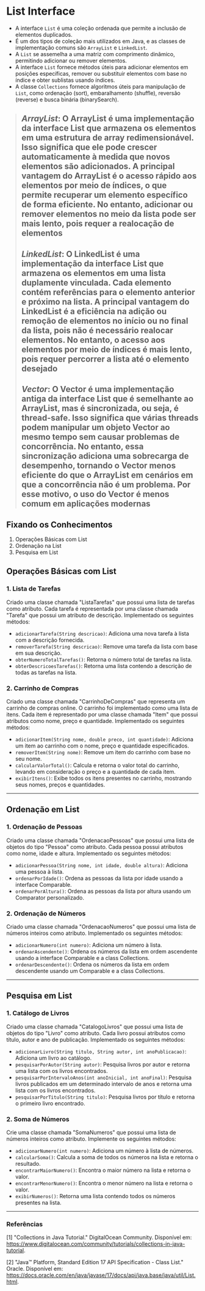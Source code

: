 # List Interface

- A interface ```List``` é uma coleção ordenada que permite a inclusão de elementos duplicados.
- É um dos tipos de coleção mais utilizados em Java, e as classes de implementação comuns são ```ArrayList``` e ```LinkedList```.
- A ```List``` se assemelha a uma matriz com comprimento dinâmico, permitindo adicionar ou remover elementos.
- A interface ```List``` fornece métodos úteis para adicionar elementos em posições específicas, remover ou substituir elementos com base no índice e obter sublistas usando índices.
- A classe ```Collections``` fornece algoritmos úteis para manipulação de ```List```, como ordenação (sort), embaralhamento (shuffle), reversão (reverse) e busca binária (binarySearch).

> ## *ArrayList*: O ArrayList é uma implementação da interface List que armazena os elementos em uma estrutura de array redimensionável. Isso significa que ele pode crescer automaticamente à medida que novos elementos são adicionados. A principal vantagem do ArrayList é o acesso rápido aos elementos por meio de índices, o que permite recuperar um elemento específico de forma eficiente. No entanto, adicionar ou remover elementos no meio da lista pode ser mais lento, pois requer a realocação de elementos
>
> ## *LinkedList*: O LinkedList é uma implementação da interface List que armazena os elementos em uma lista duplamente vinculada. Cada elemento contém referências para o elemento anterior e próximo na lista. A principal vantagem do LinkedList é a eficiência na adição ou remoção de elementos no início ou no final da lista, pois não é necessário realocar elementos. No entanto, o acesso aos elementos por meio de índices é mais lento, pois requer percorrer a lista até o elemento desejado
>
> ## *Vector*: O Vector é uma implementação antiga da interface List que é semelhante ao ArrayList, mas é sincronizada, ou seja, é thread-safe. Isso significa que várias threads podem manipular um objeto Vector ao mesmo tempo sem causar problemas de concorrência. No entanto, essa sincronização adiciona uma sobrecarga de desempenho, tornando o Vector menos eficiente do que o ArrayList em cenários em que a concorrência não é um problema. Por esse motivo, o uso do Vector é menos comum em aplicações modernas

## Fixando os Conhecimentos

1. Operações Básicas com List
2. Ordenação na List
3. Pesquisa em List

## Operações Básicas com List

### 1. Lista de Tarefas

Criado uma classe chamada "ListaTarefas" que possui uma lista de tarefas como atributo. Cada tarefa é representada por uma classe chamada "Tarefa" que possui um atributo de descrição. Implementado os seguintes métodos:

- `adicionarTarefa(String descricao)`: Adiciona uma nova tarefa à lista com a descrição fornecida.
- `removerTarefa(String descricao)`: Remove uma tarefa da lista com base em sua descrição.
- `obterNumeroTotalTarefas()`: Retorna o número total de tarefas na lista.
- `obterDescricoesTarefas()`: Retorna uma lista contendo a descrição de todas as tarefas na lista.

### 2. Carrinho de Compras

Criado uma classe chamada "CarrinhoDeCompras" que representa um carrinho de compras online. O carrinho foi implementado como uma lista de itens. Cada item é representado por uma classe chamada "Item" que possui atributos como nome, preço e quantidade. Implementado os seguintes métodos:

- `adicionarItem(String nome, double preco, int quantidade)`: Adiciona um item ao carrinho com o nome, preço e quantidade especificados.
- `removerItem(String nome)`: Remove um item do carrinho com base no seu nome.
- `calcularValorTotal()`: Calcula e retorna o valor total do carrinho, levando em consideração o preço e a quantidade de cada item.
- `exibirItens()`: Exibe todos os itens presentes no carrinho, mostrando seus nomes, preços e quantidades.

----

## Ordenação em List

### 1. Ordenação de Pessoas

Criado uma classe chamada "OrdenacaoPessoas" que possui uma lista de objetos do tipo "Pessoa" como atributo. Cada pessoa possui atributos como nome, idade e altura. Implementado os seguintes métodos:

- `adicionarPessoa(String nome, int idade, double altura)`: Adiciona uma pessoa à lista.
- `ordenarPorIdade()`: Ordena as pessoas da lista por idade usando a interface Comparable.
- `ordenarPorAltura()`: Ordena as pessoas da lista por altura usando um Comparator personalizado.

### 2. Ordenação de Números

Criado uma classe chamada "OrdenacaoNumeros" que possui uma lista de números inteiros como atributo. Implementado os seguintes métodos:

- `adicionarNumero(int numero)`: Adiciona um número à lista.
- `ordenarAscendente()`: Ordena os números da lista em ordem ascendente usando a interface Comparable e a class Collections.
- `ordenarDescendente()`: Ordena os números da lista em ordem descendente usando um Comparable e a class Collections.

----

## Pesquisa em List

### 1. Catálogo de Livros

Criado uma classe chamada "CatalogoLivros" que possui uma lista de objetos do tipo "Livro" como atributo. Cada livro possui atributos como título, autor e ano de publicação. Implementado os seguintes métodos:

- `adicionarLivro(String titulo, String autor, int anoPublicacao)`: Adiciona um livro ao catálogo.
- `pesquisarPorAutor(String autor)`: Pesquisa livros por autor e retorna uma lista com os livros encontrados.
- `pesquisarPorIntervaloAnos(int anoInicial, int anoFinal)`: Pesquisa livros publicados em um determinado intervalo de anos e retorna uma lista com os livros encontrados.
- `pesquisarPorTitulo(String titulo)`: Pesquisa livros por título e retorna o primeiro livro encontrado.

### 2. Soma de Números

Crie uma classe chamada "SomaNumeros" que possui uma lista de números inteiros como atributo. Implemente os seguintes métodos:

- `adicionarNumero(int numero)`: Adiciona um número à lista de números.
- `calcularSoma()`: Calcula a soma de todos os números na lista e retorna o resultado.
- `encontrarMaiorNumero()`: Encontra o maior número na lista e retorna o valor.
- `encontrarMenorNumero()`: Encontra o menor número na lista e retorna o valor.
- `exibirNumeros()`: Retorna uma lista contendo todos os números presentes na lista.

----

### Referências

[1] "Collections in Java Tutorial." DigitalOcean Community. Disponível em: <https://www.digitalocean.com/community/tutorials/collections-in-java-tutorial>.

[2] "Java™ Platform, Standard Edition 17 API Specification - Class List." Oracle. Disponível em: <https://docs.oracle.com/en/java/javase/17/docs/api/java.base/java/util/List.html>.
